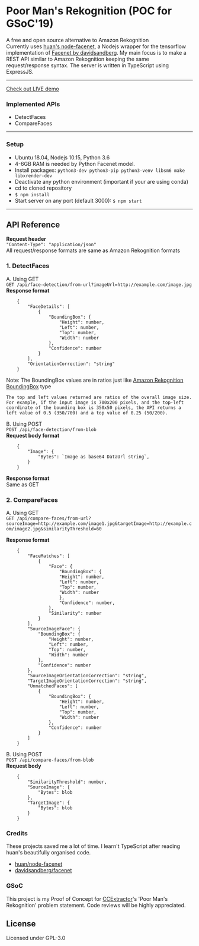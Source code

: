 # Poor Man's Rekognition (POC for GSoC'19)
A free and open source alternative to Amazon Rekognition       
Currently uses [huan's node-facenet](https://github.com/huan/node-facenet), a Nodejs wrapper for the tensorflow implementation of [Facenet by davidsandberg](https://github.com/davidsandberg/facenet).
My main focus is to make a REST API similar to Amazon Rekognition keeping the same request/response syntax. The server is written in TypeScript using ExpressJS.
***
[Check out LIVE demo](http://35.244.40.240:8080)
### Implemented APIs
- DetectFaces
- CompareFaces
---
### Setup
- Ubuntu 18.04, Nodejs 10.15, Python 3.6
- 4-6GB RAM is needed by Python Facenet model. 
- Install packages: `python3-dev python3-pip python3-venv libsm6 make libxrender-dev`
- Deactivate any python environment (important if your are using conda)
- cd to cloned repository
- `$ npm install`
- Start server on any port (default 3000): `$ npm start`
---
## API Reference

**Request header**      
    `"Content-Type": "application/json"`      
All request/response formats are same as Amazon Rekognition formats
### 1. DetectFaces  
A. Using GET    
`GET /api/face-detection/from-url?imageUrl=http://example.com/image.jpg`     
**Response format**
```
    {
        "FaceDetails": [ 
            { 
                "BoundingBox": { 
                    "Height": number,
                    "Left": number,
                    "Top": number,
                    "Width": number
                },
                "Confidence": number
            }
        ],
        "OrientationCorrection": "string"
    }
```
Note: The BoundingBox values are in ratios just like [Amazon Rekognition BoundingBox](https://docs.aws.amazon.com/rekognition/latest/dg/API_BoundingBox.html) type

    The top and left values returned are ratios of the overall image size. For example, if the input image is 700x200 pixels, and the top-left coordinate of the bounding box is 350x50 pixels, the API returns a left value of 0.5 (350/700) and a top value of 0.25 (50/200).
B. Using POST   
`POST /api/face-detection/from-blob`            
**Request body format**     
```
    {
        "Image": { 
            "Bytes": `Image as base64 DataUrl string`,
        }
    }
```
**Response format**     
   Same as GET      


### 2. CompareFaces
A. Using GET    
`GET /api/compare-faces/from-url?sourceImage=http://example.com/image1.jpg&targetImage=http://example.com/image2.jpg&similarityThreshold=60`      

**Response format**     
```   
    {
        "FaceMatches": [ 
            { 
                "Face": { 
                    "BoundingBox": { 
                    "Height": number,
                    "Left": number,
                    "Top": number,
                    "Width": number
                    },
                    "Confidence": number,
                },
                "Similarity": number
            }
        ],
        "SourceImageFace": { 
            "BoundingBox": { 
                "Height": number,
                "Left": number,
                "Top": number,
                "Width": number
            },
            "Confidence": number
        },
        "SourceImageOrientationCorrection": "string",
        "TargetImageOrientationCorrection": "string",
        "UnmatchedFaces": [ 
            { 
                "BoundingBox": { 
                    "Height": number,
                    "Left": number,
                    "Top": number,
                    "Width": number
                },
                "Confidence": number
            }
        ]
    }    
```
B. Using POST   
`POST /api/compare-faces/from-blob`   
**Request body**        
```
    {
        "SimilarityThreshold": number,
        "SourceImage": { 
            "Bytes": blob
        },
        "TargetImage": { 
            "Bytes": blob
        }
    }
```

### Credits
These projects saved me a lot of time. I learn't TypeScript after reading huan's beautifully organised code.
- [huan/node-facenet](https://github.com/huan/node-facenet)
- [davidsandberg/facenet](https://github.com/davidsandberg/facenet)

### GSoC
This project is my Proof of Concept for [CCExtractor](https://www.ccextractor.org/public:gsoc:ideas_page_for_summer_of_code_2019)'s 'Poor Man's Rekognition' problem statement. Code reviews will be highly appreciated.

## License
Licensed under GPL-3.0